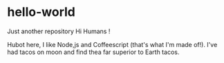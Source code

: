 # hello-world
Just another repository
Hi Humans !

Hubot here, I like Node,js and Coffeescript (that's what I'm made of!).
I've had tacos on moon and find thea far superior to Earth tacos.
